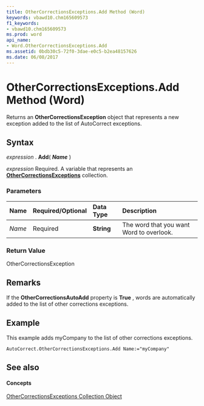 ```yaml
---
title: OtherCorrectionsExceptions.Add Method (Word)
keywords: vbawd10.chm165609573
f1_keywords:
- vbawd10.chm165609573
ms.prod: word
api_name:
- Word.OtherCorrectionsExceptions.Add
ms.assetid: 0bdb30c5-72f0-3dae-e0c5-b2ea48157626
ms.date: 06/08/2017
---
```



# OtherCorrectionsExceptions.Add Method (Word)

Returns an  **OtherCorrectionsException** object that represents a new exception added to the list of AutoCorrect exceptions.


## Syntax

 _expression_ . **Add**( **_Name_** )

 _expression_ Required. A variable that represents an **[OtherCorrectionsExceptions](Word.othercorrectionsexceptions.md)** collection.


### Parameters



|**Name**|**Required/Optional**|**Data Type**|**Description**|
|:-----|:-----|:-----|:-----|
| _Name_|Required| **String**|The word that you want Word to overlook.|

### Return Value

OtherCorrectionsException


## Remarks

If the  **OtherCorrectionsAutoAdd** property is **True** , words are automatically added to the list of other corrections exceptions.


## Example

This example adds myCompany to the list of other corrections exceptions.


```
AutoCorrect.OtherCorrectionsExceptions.Add Name:="myCompany"
```


## See also


#### Concepts


[OtherCorrectionsExceptions Collection Object](Word.othercorrectionsexceptions.md)

